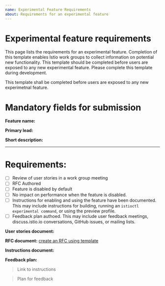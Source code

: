 ```yaml
---
name: Experimental Feature Requirements
about: Requirements for an experimental feature
---
```


# Experimental feature requirements

This page lists the requirements for an experimental feature. Completion of this template enables Istio work groups to collect
information on potential new functionality. This template should be completed before users are exposed to any new
experimental feature. Please complete this template during development.

This template shall be completed before users are exposed to any new experimetnal feature.

# Mandatory fields for submission

**Feature name:**

**Primary lead:**

**Short description:**

--- 

# Requirements:

- [ ] Review of user stories in a work group meeting
- [ ] RFC Authored
- [ ] Feature is disabled by default
- [ ] No impact on performance when the feature is disabled.
- [ ] Instructions for enabling and using the feature have been documented. This may
        include instructions for building, running an `istioctl experimental command`, or
	using the preview profile. 
- [ ] Feedback plan authoed. This may include user feedback meetings,
	discuss.istio.io conversations, GitHub issues, or mailing lists.

**User stories document:**

**RFC document:** [create an RFC using template](https://docs.google.com/document/d/1ewJoCcw5-04crH-M0xw4zFxz1cfwVCPnNyW4K3m4Yyc/template/preview)

**Instructions document:**

**Feedback plan:**

> Link to instructions 


> Plan for feedback
